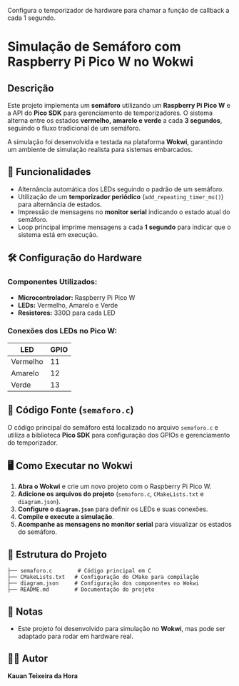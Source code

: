 Configura o temporizador de hardware para chamar a função de callback a cada 1 segundo.
# Simulação de Semáforo com Raspberry Pi Pico W no Wokwi

## Descrição
Este projeto implementa um **semáforo** utilizando um **Raspberry Pi Pico W** e a API do **Pico SDK** para gerenciamento de temporizadores. O sistema alterna entre os estados **vermelho, amarelo e verde** a cada **3 segundos**, seguindo o fluxo tradicional de um semáforo.

A simulação foi desenvolvida e testada na plataforma **Wokwi**, garantindo um ambiente de simulação realista para sistemas embarcados.

## 📌 Funcionalidades
- Alternância automática dos LEDs seguindo o padrão de um semáforo.
- Utilização de um **temporizador periódico** (`add_repeating_timer_ms()`) para alternância de estados.
- Impressão de mensagens no **monitor serial** indicando o estado atual do semáforo.
- Loop principal imprime mensagens a cada **1 segundo** para indicar que o sistema está em execução.

## 🛠️ Configuração do Hardware
### **Componentes Utilizados:**
- **Microcontrolador:** Raspberry Pi Pico W
- **LEDs:** Vermelho, Amarelo e Verde
- **Resistores:** 330Ω para cada LED

### **Conexões dos LEDs no Pico W:**
| LED       | GPIO |
|-----------|------|
| Vermelho  | 11   |
| Amarelo   | 12   |
| Verde     | 13   |

## 📜 Código Fonte (`semaforo.c`)
O código principal do semáforo está localizado no arquivo `semaforo.c` e utiliza a biblioteca **Pico SDK** para configuração dos GPIOs e gerenciamento do temporizador.

## 🖥️ Como Executar no Wokwi
1. **Abra o Wokwi** e crie um novo projeto com o Raspberry Pi Pico W.
2. **Adicione os arquivos do projeto** (`semaforo.c`, `CMakeLists.txt` e `diagram.json`).
3. **Configure o `diagram.json`** para definir os LEDs e suas conexões.
4. **Compile e execute a simulação**.
5. **Acompanhe as mensagens no monitor serial** para visualizar os estados do semáforo.

## 📂 Estrutura do Projeto
```
├── semaforo.c        # Código principal em C
├── CMakeLists.txt   # Configuração do CMake para compilação
├── diagram.json     # Configuração dos componentes no Wokwi
├── README.md        # Documentação do projeto
```

## 📝 Notas
- Este projeto foi desenvolvido para simulação no **Wokwi**, mas pode ser adaptado para rodar em hardware real.

## 👨‍💻 Autor
**Kauan Teixeira da Hora**


